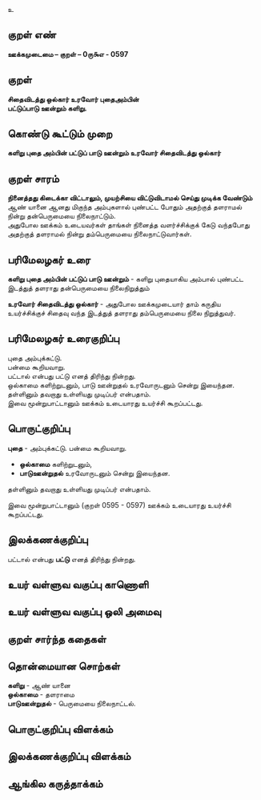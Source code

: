 உ

## குறள் எண் 

**ஊக்கமுடைமை – குறள் – 0ரு௯எ - 0597**  

## குறள் 

**சிதைவிடத்து ஒல்கார் உரவோர் புதைஅம்பின்  
பட்டுப்பாடு ஊன்றும் களிறு.**  

## கொண்டு கூட்டும் முறை

**களிறு புதை அம்பின் பட்டுப் பாடு ஊன்றும் உரவோர் சிதைவிடத்து ஒல்கார்**

## குறள் சாரம் 

**நினைத்தது கிடைக்கா விட்டாலும், முயற்சியை விட்டுவிடாமல் செய்து முடிக்க வேண்டும்**  
ஆண் யானை ஆனது மிகுந்த அம்புகளால் புண்பட்ட போதும் அதற்குத் தளராமல் நின்று தன்பெருமையை நிலைநாட்டும்.  
அதுபோல ஊக்கம் உடையவர்கள் தாங்கள் நினைத்த வளர்ச்சிக்குக் கேடு வந்தபோது அதற்குத் தளராமல் நின்று தம்பெருமையை நிலைநாட்டுவார்கள்.  

## பரிமேலழகர் உரை

**களிறு புதை அம்பின் பட்டுப் பாடு ஊன்றும்** - களிறு புதையாகிய அம்பால் புண்பட்ட இடத்துத் தளராது தன்பெருமையை நிலைநிறுத்தும்  

**உரவோர் சிதைவிடத்து ஒல்கார்** - அதுபோல ஊக்கமுடையார் தாம் கருதிய உயர்ச்சிக்குச் சிதைவு வந்த இடத்துத் தளராது தம்பெருமையை நிலை நிறுத்துவர்.

## பரிமேலழகர் உரைகுறிப்பு   

புதை அம்புக்கட்டு.  
பன்மை கூறியவாறு.  
பட்டால் என்பது பட்டு எனத் திரிந்து நின்றது.  
ஒல்காமை களிற்றுடனும், பாடு ஊன்றுதல் உரவோருடனும் சென்று இயைந்தன.  
தள்ளினும் தவறாது உள்ளியது முடிப்பர் என்பதாம்.  
இவை மூன்றுபாட்டானும் ஊக்கம் உடையாரது உயர்ச்சி கூறப்பட்டது.    

## பொருட்குறிப்பு 

**புதை** - அம்புக்கட்டு. பன்மை கூறியவாறு.  

* **ஒல்காமை** களிற்றுடனும்,  
* **பாடுஊன்றுதல்** உரவோருடனும் சென்று இயைந்தன.  

தள்ளினும் தவறாது உள்ளியது முடிப்பர் என்பதாம்.  

இவை மூன்றுபாட்டானும் (குறள் 0595 - 0597) ஊக்கம் உடையாரது உயர்ச்சி கூறப்பட்டது.    

## இலக்கணக்குறிப்பு  

பட்டால் என்பது **பட்டு** எனத் திரிந்து நின்றது.    

## உயர் வள்ளுவ வகுப்பு காணொளி


## உயர் வள்ளுவ வகுப்பு ஒலி அமைவு 

 
## குறள் சார்ந்த கதைகள் 


## தொன்மையான சொற்கள்

**களிறு** - ஆண் யானை   
**ஒல்காமை** - தளராமை   
**பாடுஊன்றுதல்** - பெருமையை நிலைநாட்டல்.  

## பொருட்குறிப்பு விளக்கம்


## இலக்கணக்குறிப்பு விளக்கம்


## ஆங்கில கருத்தாக்கம் 


